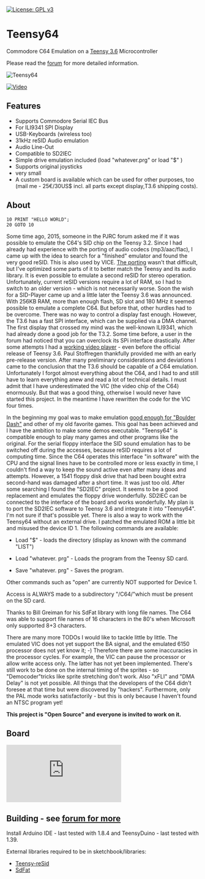[![License: GPL v3](https://img.shields.io/badge/License-GPL%20v3-blue.svg)](https://www.gnu.org/licenses/gpl-3.0)
# Teensy64
Commodore C64 Emulation on a [Teensy 3.6](https://www.pjrc.com/store/teensy36.html) Microcontroller

Please read the [forum](https://forum.pjrc.com/threads/46168-Commodore-C64-Emulation-on-a-Teensy-3-6-Microcontroller) for more detailed information.

![Teensy64](https://github.com/FrankBoesing/Teensy64/blob/master/extras/logo201707.png?raw=true)

[![Video](http://img.youtube.com/vi/CjijgL0VC6k/0.jpg)](https://www.youtube.com/watch?v=CjijgL0VC6k "C64 Emulation early demo")

Features
----------
- Supports Commodore Serial IEC Bus
- For ILI9341 SPI Display
- USB-Keyboards (wireless too)
- 31kHz reSID Audio emulation
- Audio Line-Out
- Compatible to SD2IEC
- Simple drive emulation included (load "whatever.prg" or load "$" )
- Supports original joysticks
- very small
- A custom board is available which can be used for other purposes, too (mail me - 25€/30US$ incl. all parts except display,T3.6 shipping costs).


About
----------

    10 PRINT "HELLO WORLD";    
    20 GOTO 10

Some time ago, 2015, someone in the PJRC forum asked me if it was possible to emulate the C64's SID chip on the Teensy 3.2. Since I had already had experience with the porting of audio codecs (mp3/aac/flac), I came up with the idea to search for a "finished" emulator and found the very good reSID. This is also used by VICE. [The porting](https://github.com/FrankBoesing/Teensy-reSID "Teensy-reSID") wasn't that difficult, but I've optimized some parts of it to better match the Teensy and its audio library. It is even possible to emulate a second reSID for stereo operation. Unfortunately, current reSID versions require a lot of RAM, so I had to switch to an older version - which is not necessarily worse. Soon the wish for a SID-Player came up and a little later the Teensy 3.6 was announced. With 256KB RAM, more than enough flash, SD slot and 180 MHz it seemed possible to emulate a complete C64. But before that, other hurdles had to be overcome. There was no way to control a display fast enough. However, the T3.6 has a fast SPI interface, which can be supplied via a DMA channel. The first display that crossed my mind was the well-known ILI9341, which had already done a good job for the T3.2. Some time before, a user in the forum had noticed that you can overclock its SPi interface drastically. After some attempts I had a [working video player](https://www.youtube.com/watch?v=lBLKsSEvWHM "Video Player") - even before the official release of Teensy 3.6. Paul Stoffregen thankfully provided me with an early pre-release version. 
After many preliminary considerations and deviations I came to the conclusion that the T3.6 should be capable of a C64 emulation.
Unfortunately I forgot almost everything about the C64, and I had to and still have to learn everything anew and read a lot of technical details. I must admit that I have underestimated the VIC (the video chip of the C64) enormously. But that was a good thing, otherwise I would never have started this project.
In the meantime I have rewritten the code for the VIC four times.

In the beginning my goal was to make emulation [good enough for "Boulder Dash"](https://www.youtube.com/watch?v=CjijgL0VC6k "early demo") and other of my old favorite games. This goal has been achieved and I have the ambition to make some demos executable.
"Teensy64" is compatible enough to play many games and other programs like the original. 
For the serial floppy interface the SID sound emulation has to be switched off during the accesses, because reSID requires a lot of computing time. Since the C64 operates this interface "in software" with the CPU and the signal lines have to be controlled more or less exactly in time, I couldn't find a way to keep the sound active even after many ideas and attempts.
However, a 1541 floppy disk drive that had been bought extra second-hand was damaged after a short time. It was just too old. After some searching I found the "SD2IEC" project. It seems to be a good replacement and emulates the floppy drive wonderfully. SD2IEC can be connected to the interface of the board and works wonderfully.
My plan is to port the SD2IEC software to Teensy 3.6 and integrate it into "Teensy64". I'm not sure if that's possible yet.
There is also a way to work with the Teensy64 without an external drive. I patched the emulated ROM a little bit and misused the device ID 1. The following commands are available:



- Load "$" - loads the directory (display as known with the command "LIST")


- Load "whatever. prg" - Loads the program from the Teensy SD card.


- Save "whatever. prg" - Saves the program.


Other commands such as "open" are currently NOT supported for Device 1.

Access is ALWAYS made to a subdirectory "/C64/"which must be present on the SD card.

Thanks to Bill Greiman for his SdFat library with long file names. The C64 was able to support file names of 16 characters in the 80's when Microsoft only supported 8+3 characters.

There are many more TODOs I would like to tackle little by little. The emulated VIC does not yet support the BA signal, and the emulated 6150 processor does not yet know it; -) Therefore there are some inaccuracies in the processor cycles. For example, the VIC can pause the processor or allow write access only. The latter has not yet been implemented. There's still work to be done on the internal timing of the sprites - so "Democoder"tricks like sprite stretching don't work. Also "xFLI" and "DMA Delay" is not yet possible. All things that the developers of the C64 didn't foresee at that time but were discovered by "hackers". Furthermore, only the PAL mode works satisfactorily - but this is only because I haven't found an NTSC program yet!

**This project is "Open Source" and everyone is invited to work on it.**



Board
----------
![Teensy64](https://forum.pjrc.com/attachment.php?attachmentid=10674&d=1495748304)


Building - see [forum for more](https://forum.pjrc.com/threads/46168-Commodore-C64-Emulation-on-a-Teensy-3-6-Microcontroller?p=152499&viewfull=1#post152499)
----------
Install Arduino IDE - last tested with 1.8.4 and TeensyDuino - last tested with 1.39.

External libraries required to be in sketchbook/libraries:
- [Teensy-reSid](https://github.com/FrankBoesing/Teensy-reSID)
- [SdFat](https://github.com/greiman/SdFat)
